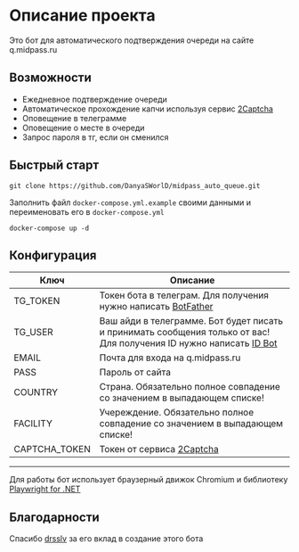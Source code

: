 # Описание проекта
Это бот для автоматического подтверждения очереди на сайте q.midpass.ru
## Возможности
 - Ежедневное подтверждение очереди
 - Автоматическое прохождение капчи используя сервис [2Captcha](https://2captcha.com/?from=22149884)
 - Оповещение в телеграмме
 - Оповещение о месте в очереди
 - Запрос пароля в тг, если он сменился

## Быстрый старт
```
git clone https://github.com/DanyaSWorlD/midpass_auto_queue.git
```
Заполнить файл `docker-compose.yml.example` своими данными и переименовать его в `docker-compose.yml`
```
docker-compose up -d
```
## Конфигурация
| Ключ     | Описание                                                                                |
| -------- | --------------------------------------------------------------------------------------- |
| TG_TOKEN | Токен бота в телеграм. Для получения нужно написать [BotFather](https://t.me/BotFather) |
| TG_USER  | Ваш айди в телеграмме. Бот будет писать и принимать сообщения только от вас! Для получения ID нужно написать [ID Bot](https://t.me/username_to_id_bot) |
| EMAIL    | Почта для входа на q.midpass.ru |
| PASS     | Пароль от сайта |
| COUNTRY  | Страна. Обязательно полное совпадение со значением в выпадающем списке! |
| FACILITY | Учереждение. Обязательно полное совпадение со значением в выпадающем списке! |
| CAPTCHA_TOKEN | Токен от сервиса [2Captcha](https://2captcha.com/?from=22149884) |

-----

Для работы бот использует браузерный движок Chromium и библиотеку [Playwright for .NET](https://github.com/microsoft/playwright-dotnet)

## Благодарности
Спасибо [drsslv](https://github.com/drsslv) за его вклад в создание этого бота
